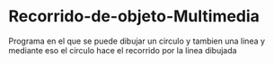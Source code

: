 # Recorrido-de-objeto-Multimedia
Programa en el que se puede dibujar un circulo y tambien una linea y mediante eso el circulo hace el recorrido por la linea dibujada
